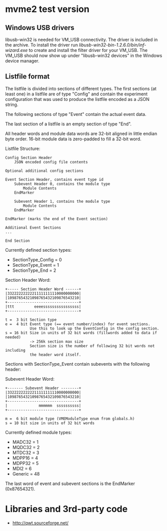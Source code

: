 # mvme2 test version

## Windows USB drivers

libusb-win32 is needed for VM_USB connectivity. The driver is included in the
archive. To install the driver run *libusb-win32-bin-1.2.6.0/bin/inf-wizard.exe*
to create and install the filter driver for your VM_USB. The VM_USB should now
show up under "libusb-win32 devices" in the Windows device manager.

## Listfile format

The listfile is divided into sections of different types. The first sections
(at least one) in a listfile are of type "Config" and contain the experiment
configuration that was used to produce the listfile encoded as a JSON string.

The following sections of type "Event" contain the actual event data.

The last section of a listfile is an empty section of type "End".

All header words and module data words are 32-bit aligned in little endian byte
order.  16-bit module data is zero-padded to fill a 32-bit word.

Listfile Structure:

    Config Section Header
        JSON encoded config file contents

    Optional additional config sections

    Event Section Header, contains event type id
        Subevent Header 0, contains the module type
            Module Contents
        EndMarker

        Subevent Header 1, contains the module type
            Module Contents
        EndMarker

    EndMarker (marks the end of the Event section)

    Additional Event Sections
    ...

    End Section

Currently defined section types:

* SectionType_Config = 0
* SectionType_Event  = 1
* SectionType_End    = 2


Section Header Word:

    +----- Section Header Word ------+
    |33222222222211111111110000000000|
    |10987654321098765432109876543210|
    +--------------------------------+
    |ttt         eeeessssssssssssssss|
    +--------------------------------+
    
    t =  3 bit Section type
    e =  4 bit Event type (== event number/index) for event sections.
               Use this to look up the EventConfig in the config section.
    s = 16 bit Size in units of 32 bit words (fillwords added to data if needed)
               -> 256k section max size
               Section size is the number of following 32 bit words not including
               the header word itself.

Sections with SectionType_Event contain subevents with the following header:

Subevent Header Word:

    +------- Subevent Header --------+
    |33222222222211111111110000000000|
    |10987654321098765432109876543210|
    +--------------------------------+
    |              mmmmmm  ssssssssss|
    +--------------------------------+
    
    m =  6 bit module type (VMEModuleType enum from globals.h)
    s = 10 bit size in units of 32 bit words

Currently defined module types:

* MADC32  = 1
* MQDC32  = 2
* MTDC32  = 3
* MDPP16  = 4
* MDPP32  = 5
* MDI2    = 6
* Generic = 48
 
The last word of event and subevent sections is the EndMarker (0x87654321).

# Libraries and 3rd-party code
* http://qwt.sourceforge.net/
